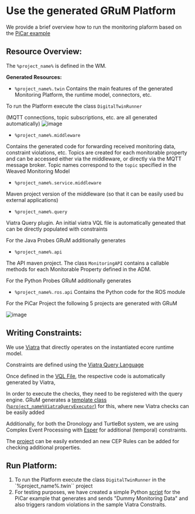 # Use the generated GRuM Platform

We provide a brief overview how to run the monitoring plaform based on the [PiCar example](/wiki/MODEL_NEW_SYSTEM.md)

## Resource Overview: 
The ``%project_name%`` is defined in the WM.

__Generated Resources:__

- ``%project_name%.twin``
Contains the main features of the generated Monitoring Platform, the runtime model, connectors, etc.

To run the Platform execute the class ``DigitalTwinRunner``

(MQTT connections, topic subscriptions, etc. are all generated automatically)
![image](https://user-images.githubusercontent.com/24531486/174434358-7d346819-ebbb-48b2-97e4-790b822ffbde.png)


- ``%project_name%.middleware``

Contains the generated code for forwarding received monitoring data, constraint violations, etc.
Topics are created for each monitorable property and can be accessed either via the middleware, or directly via the MQTT message broker.
Topic names correspond to the ``topic`` specified in the Weaved Monitoring Model


- ``%project_name%.service.middleware``

Maven project version of the middleware (so that it can be easily used bu external applications) 

- ``%project_name%.query``

Viatra Query plugin. An initial viatra VQL file is automatically geneated that can be directly populated with constraints

For the Java Probes GRuM additionally generates
- ``%project_name%.api``

The API maven project. The class ``MonitoringAPI`` contains a callable methods for each Monitorable Property defined in the ADM.

For the Python Probes GRuM additionally generates
- ``%project_name%.ros.api``
Contains the Python code for the ROS module



For the PiCar Project the following 5 projects are generated with GRuM

![image](https://user-images.githubusercontent.com/24531486/172625230-2af2dab8-e0e6-422c-906e-12711dc7739b.png)


## Writing Constraints: 

We use [Viatra](https://www.eclipse.org/viatra/) that directly operates on the instantiated ecore runtime model. 

Constraints are defined using the [Viatra Query Language](https://www.eclipse.org/viatra/documentation/query-language.html)

Once defined in the [VQL File](/usecases/examples/monitoredsystems/generated/picar/PicarProject.query/src/query/PicarSystemQueries.vql), the respective code is automatically generated by Viatra,

In order to execute the checks, they need to be registered with the query engine.
GRuM generates a [template class (``%project_name%ViatraQueryExecutor``)](/usecases/examples/monitoredsystems/generated/picar/PicarProject.query/src/query/PicarSystemViatraQueryExecutor.java) for this, where new Viatra checks can be easily added

Additionally, for both the Dronology and TurtleBot system, we are using Complex Event Processing with [Esper](https://www.espertech.com/esper) for additional (temporal) constraints.

The [project](/usecases/examples/misc/at.jku.lit.grum.extensions.esper) can be easily extended an new CEP Rules can be added for checking additional properties.



## Run Platform: 

1. To run the Platform execute the class ``DigitalTwinRunner`` in the `%project_name%.twin`` project
2. For testing purposes, we have created a simple Python [script](/usecases/examples/misc/PiCarMonitoringTester.py) for the PiCar example that generates and sends "Dummy Monitoring Data" and also triggers random violations in the sample Viatra Constraits.
